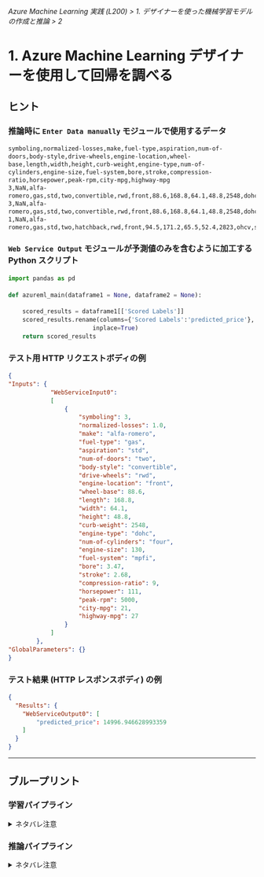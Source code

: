 ###### Azure Machine Learning 実践 (L200) > 1. デザイナーを使った機械学習モデルの作成と推論 > 2

# 1. Azure Machine Learning デザイナーを使用して回帰を調べる

## ヒント

### 推論時に `Enter Data manually` モジュールで使用するデータ

```csv
symboling,normalized-losses,make,fuel-type,aspiration,num-of-doors,body-style,drive-wheels,engine-location,wheel-base,length,width,height,curb-weight,engine-type,num-of-cylinders,engine-size,fuel-system,bore,stroke,compression-ratio,horsepower,peak-rpm,city-mpg,highway-mpg
3,NaN,alfa-romero,gas,std,two,convertible,rwd,front,88.6,168.8,64.1,48.8,2548,dohc,four,130,mpfi,3.47,2.68,9,111,5000,21,27
3,NaN,alfa-romero,gas,std,two,convertible,rwd,front,88.6,168.8,64.1,48.8,2548,dohc,four,130,mpfi,3.47,2.68,9,111,5000,21,27
1,NaN,alfa-romero,gas,std,two,hatchback,rwd,front,94.5,171.2,65.5,52.4,2823,ohcv,six,152,mpfi,2.68,3.47,9,154,5000,19,26
```

### `Web Service Output` モジュールが予測値のみを含むように加工する Python スクリプト

```python
import pandas as pd

def azureml_main(dataframe1 = None, dataframe2 = None):

    scored_results = dataframe1[['Scored Labels']]
    scored_results.rename(columns={'Scored Labels':'predicted_price'},
                        inplace=True)
    return scored_results
```

### テスト用 HTTP リクエストボディの例

```json
{
"Inputs": {
            "WebServiceInput0":
            [
                {
                    "symboling": 3,
                    "normalized-losses": 1.0,
                    "make": "alfa-romero",
                    "fuel-type": "gas",
                    "aspiration": "std",
                    "num-of-doors": "two",
                    "body-style": "convertible",
                    "drive-wheels": "rwd",
                    "engine-location": "front",
                    "wheel-base": 88.6,
                    "length": 168.8,
                    "width": 64.1,
                    "height": 48.8,
                    "curb-weight": 2548,
                    "engine-type": "dohc",
                    "num-of-cylinders": "four",
                    "engine-size": 130,
                    "fuel-system": "mpfi",
                    "bore": 3.47,
                    "stroke": 2.68,
                    "compression-ratio": 9,
                    "horsepower": 111,
                    "peak-rpm": 5000,
                    "city-mpg": 21,
                    "highway-mpg": 27
                }
            ]
        },
"GlobalParameters": {}
}
```

### テスト結果 (HTTP レスポンスボディ) の例

```json
{
  "Results": {
    "WebServiceOutput0": [
        "predicted_price": 14996.946628993359
    ]
  }
}
```


---


## ブループリント

### 学習パイプライン

<details>
<summary>ネタバレ注意</summary>
<img src="https://github.com/MicrosoftLearning/AI-900-AIFundamentals.ja-JP/raw/main/instructions/media/create-regression-model/evaluate.png">
</details>

### 推論パイプライン

<details>
<summary>ネタバレ注意</summary>
<img src="https://github.com/MicrosoftLearning/AI-900-AIFundamentals.ja-JP/raw/main/instructions/media/create-regression-model/inference-pipeline-lab.png">
</details>

